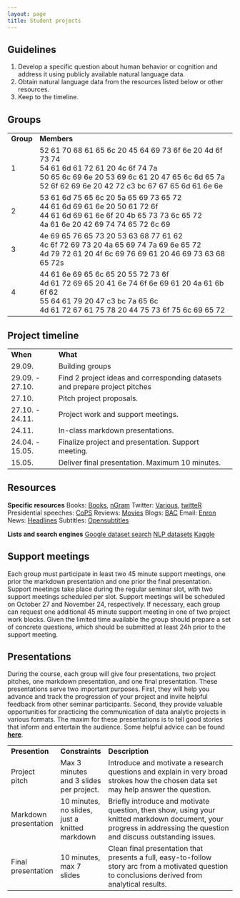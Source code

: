 ```yaml
---
layout: page
title: Student projects
---
```


## Guidelines

1. Develop a specific question about human behavior or cognition and address it using publicly available natural language data.
2. Obtain natural language data from the resources listed below or other resources.
3. Keep to the timeline.

## Groups

<table cellspacing="0" cellpadding="0">
  <tr>
    <td><b>Group</b></td>
    <td><b>Members</b></td>
  </tr>
  <tr>
    <td>1</td>
    <td>52 61 70 68 61 65 6c 20 45 64 69 73 6f 6e 20 4d 6f 73 74<br>54 61 6d 61 72 61 20 4c 6f 74 7a<br>50 65 6c 69 6e 20 53 69 6c 61 20 47 65 6c 6d 65 7a<br>52 6f 62 69 6e 20 42 72 c3 bc 67 67 65 6d 61 6e 6e</td>
  </tr>
  <tr>
    <td>2</td>
    <td>53 61 6d 75 65 6c 20 5a 65 69 73 65 72<br>44 61 6d 69 61 6e 20 50 61 72 6f<br>44 61 6d 69 61 6e 6f 20 4b 65 73 73 6c 65 72<br>4a 61 6e 20 42 69 74 74 65 72 6c 69</td>
  </tr>
  <tr>
    <td>3</td>
    <td>4e 69 65 76 65 73 20 53 63 68 77 61 62<br>4c 6f 72 69 73 20 4a 65 69 74 7a 69 6e 65 72<br>4d 79 72 61 20 4f 6c 69 76 69 61 20 46 69 73 63 68 65 72s</td>
  </tr>
  <tr>
    <td>4</td>
    <td>44 61 6e 69 65 6c 65 20 55 72 73 6f<br>4d 61 72 69 65 20 41 6e 74 6f 6e 69 61 20 4a 61 6b 6f 62<br>55 64 61 79 20 47 c3 bc 7a 65 6c<br>4d 61 72 67 61 75 78 20 44 75 73 6f 75 6c 69 65 72</td>
  </tr>
</table>

## Project timeline

<table cellspacing="0" cellpadding="0">
  <tr>
    <td ><b>When</b></td>
    <td ><b>What</b></td>
  </tr>
  <tr>
    <td >29.09.</td>
    <td>Building groups</td>
  </tr>
  <tr>
    <td >29.09. - 27.10.</td>
    <td>Find 2 project ideas and corresponding datasets and prepare project pitches</td>
  </tr>
  <tr>
    <td >27.10.</td>
    <td>Pitch project proposals.</td>
  </tr>
  <tr>
    <td >27.10. - 24.11.</td>
    <td>Project work and support meetings.</td>
  </tr>
  <tr>
    <td >24.11.</td>
    <td>In-class markdown presentations.</td>
  </tr>
  <tr>
    <td >24.04. - 15.05.</td>
    <td>Finalize project and presentation. Support meeting.</td>
  </tr>
  <tr>
    <td >15.05.</td>
    <td>Deliver final presentation. Maximum 10 minutes. </td>
  </tr>
</table>

## Resources

<b>Specific resources</b>
Books: <a href="http://www.gutenberg.org/">Books</a>, <a href="https://github.com/seancarmody/ngramr">nGram</a>
Twitter: <a href="https://www.figure-eight.com/data-for-everyone/">Various</a>, <a href="http://geoffjentry.hexdump.org/twitteR.pdf">twitteR</a>
Presidential speeches: <a href="http://www.thegrammarlab.com/?nor-portfolio=corpus-of-presidential-speeches-cops-and-a-clintontrump-corpus">CoPS</a>
Reviews: <a href="http://ai.stanford.edu/~amaas/data/sentiment/">Movies</a>
Blogs: <a href="http://u.cs.biu.ac.il/~koppel/BlogCorpus.htm">BAC</a>
Email: <a href="https://www.cs.cmu.edu/~./enron/">Enron</a>
News: <a href="https://www.kaggle.com/therohk/million-headlines">Headlines</a>
Subtitles: <a href="https://www.opensubtitles.org/de">Opensubtitles</a>

<b>Lists and search engines</b>
<a href="https://datasetsearch.research.google.com/">Google dataset search</a>
<a href="https://github.com/niderhoff/nlp-datasets">NLP datasets</a>
<a href="https://www.kaggle.com/">Kaggle</a>

## Support meetings

Each group must participate in least two 45 minute support meetings, one prior the markdown presentation and one prior the final presentation. Support meetings take place during the regular seminar slot, with two support meetings scheduled per slot. Support meetings will be scheduled on October 27 and November 24, respectively. If necessary, each group can request one additional 45 minute support meeting in one of two project work blocks. Given the limited time available the group should prepare a set of concrete questions, which should be submitted at least 24h prior to the support meeting.    

## Presentations

During the course, each group will give four presentations, two project pitches, one markdown presentation, and one final presentation. These presentations serve two important purposes. First, they will help you advance and track the progression of your project and invite helpful feedback from other seminar participants. Second, they provide valuable opportunities for practicing the communication of data analytic projects in various formats. The maxim for these presentations is to tell good stories that inform and entertain the audience. Some helpful advice can be found <a href="http://www.podiumwisdom.com/blog/2015/11/15/4-tips-best-science-communicators"><b>here</b></a>.

<table cellspacing="0" cellpadding="0">
  <col width=20%>
  <col width=5%>
  <col width=75%>
  <tr>
    <td><b>Presention</b></td>
    <td><b>Constraints</b></td>
    <td><b>Description</b></td>
  </tr>
  <tr></tr>
  <tr>
    <td>Project pitch</td>
    <td>Max 3 minutes and 3 slides per project.</td>
    <td>Introduce and motivate a research questions and explain in very broad strokes how the chosen data set may help answer the question.</td>
  </tr>
  <tr></tr>
  <tr>
    <td>Markdown presentation</td>
    <td>10 minutes, no slides, just a knitted markdown</td>
    <td>Briefly introduce and motivate question, then show, using your knitted markdown document, your progress in addressing the question and discuss outstanding issues.</td>
  </tr>
  <tr></tr>
  <tr>
    <td>Final presentation</td>
    <td>10 minutes, max 7 slides</td>
    <td>Clean final presentation that presents a full, easy-to-follow story arc from a motivated question to conclusions derived from analytical results.</td>
  </tr>
</table>
